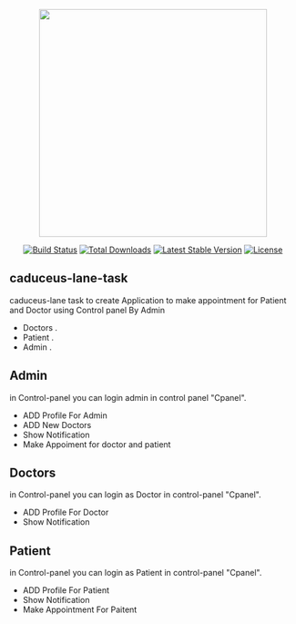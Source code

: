 <p align="center"><img src="https://res.cloudinary.com/dtfbvvkyp/image/upload/v1566331377/laravel-logolockup-cmyk-red.svg" width="400"></p>

<p align="center">
<a href="https://travis-ci.org/laravel/framework"><img src="https://travis-ci.org/laravel/framework.svg" alt="Build Status"></a>
<a href="https://packagist.org/packages/laravel/framework"><img src="https://poser.pugx.org/laravel/framework/d/total.svg" alt="Total Downloads"></a>
<a href="https://packagist.org/packages/laravel/framework"><img src="https://poser.pugx.org/laravel/framework/v/stable.svg" alt="Latest Stable Version"></a>
<a href="https://packagist.org/packages/laravel/framework"><img src="https://poser.pugx.org/laravel/framework/license.svg" alt="License"></a>
</p>

## caduceus-lane-task

caduceus-lane task to create Application to make appointment for Patient and Doctor  using Control panel By Admin

-  Doctors .
-  Patient . 
-  Admin .

## Admin 

in Control-panel you can login admin in control panel "Cpanel".

- ADD Profile For Admin
- ADD New Doctors
- Show Notification
- Make Appoiment for doctor and patient


## Doctors

 in Control-panel you can login as Doctor in control-panel "Cpanel".
 
- ADD Profile For Doctor
- Show Notification



## Patient

 in Control-panel you can login as Patient in control-panel "Cpanel".
-  ADD Profile For Patient
-  Show Notification
-  Make Appointment For Paitent




